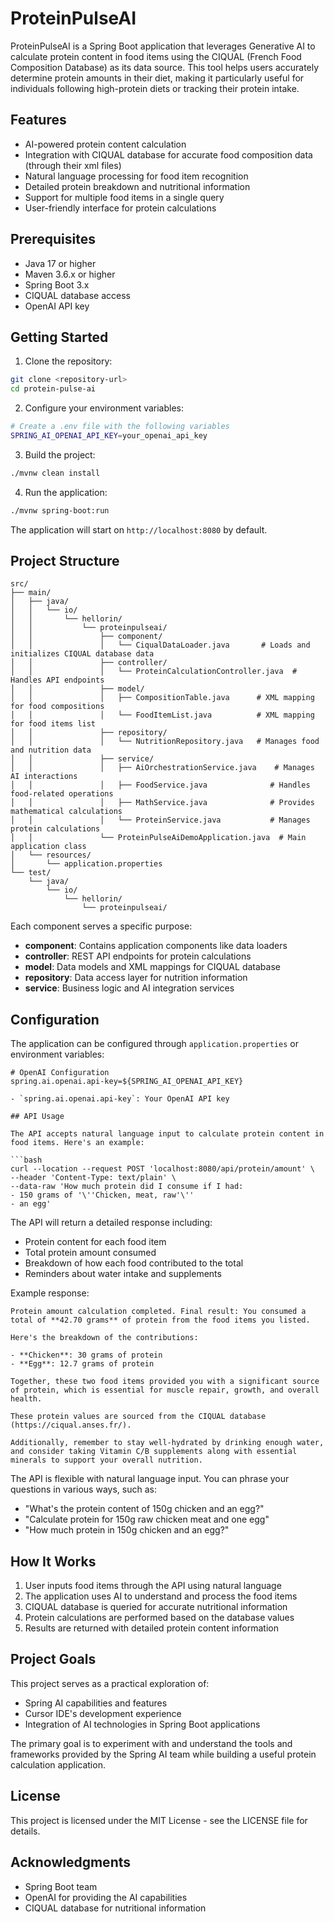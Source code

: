 # ProteinPulseAI

ProteinPulseAI is a Spring Boot application that leverages Generative AI to calculate protein content in food items using the CIQUAL (French Food Composition Database) as its data source. This tool helps users accurately determine protein amounts in their diet, making it particularly useful for individuals following high-protein diets or tracking their protein intake.

## Features

- AI-powered protein content calculation
- Integration with CIQUAL database for accurate food composition data (through their xml files)
- Natural language processing for food item recognition
- Detailed protein breakdown and nutritional information
- Support for multiple food items in a single query
- User-friendly interface for protein calculations

## Prerequisites

- Java 17 or higher
- Maven 3.6.x or higher
- Spring Boot 3.x
- CIQUAL database access
- OpenAI API key

## Getting Started

1. Clone the repository:
```bash
git clone <repository-url>
cd protein-pulse-ai
```

2. Configure your environment variables:
```bash
# Create a .env file with the following variables
SPRING_AI_OPENAI_API_KEY=your_openai_api_key
```

3. Build the project:
```bash
./mvnw clean install
```

4. Run the application:
```bash
./mvnw spring-boot:run
```

The application will start on `http://localhost:8080` by default.

## Project Structure

```
src/
├── main/
│   ├── java/
│   │   └── io/
│   │       └── hellorin/
│   │           └── proteinpulseai/
│   │               ├── component/
│   │               │   └── CiqualDataLoader.java       # Loads and initializes CIQUAL database data
│   │               ├── controller/
│   │               │   └── ProteinCalculationController.java  # Handles API endpoints
│   │               ├── model/
│   │               │   ├── CompositionTable.java      # XML mapping for food compositions
│   │               │   └── FoodItemList.java          # XML mapping for food items list
│   │               ├── repository/
│   │               │   └── NutritionRepository.java   # Manages food and nutrition data
│   │               ├── service/
│   │               │   ├── AiOrchestrationService.java    # Manages AI interactions
│   │               │   ├── FoodService.java              # Handles food-related operations
│   │               │   ├── MathService.java              # Provides mathematical calculations
│   │               │   └── ProteinService.java           # Manages protein calculations
│   │               └── ProteinPulseAiDemoApplication.java  # Main application class
│   └── resources/
│       └── application.properties
└── test/
    └── java/
        └── io/
            └── hellorin/
                └── proteinpulseai/
```

Each component serves a specific purpose:
- **component**: Contains application components like data loaders
- **controller**: REST API endpoints for protein calculations
- **model**: Data models and XML mappings for CIQUAL database
- **repository**: Data access layer for nutrition information
- **service**: Business logic and AI integration services

## Configuration

The application can be configured through `application.properties` or environment variables:

```properties
# OpenAI Configuration
spring.ai.openai.api-key=${SPRING_AI_OPENAI_API_KEY}

- `spring.ai.openai.api-key`: Your OpenAI API key

## API Usage

The API accepts natural language input to calculate protein content in food items. Here's an example:

```bash
curl --location --request POST 'localhost:8080/api/protein/amount' \
--header 'Content-Type: text/plain' \
--data-raw 'How much protein did I consume if I had:
- 150 grams of '\''Chicken, meat, raw'\''
- an egg'
```

The API will return a detailed response including:
- Protein content for each food item
- Total protein amount consumed
- Breakdown of how each food contributed to the total
- Reminders about water intake and supplements

Example response:
```
Protein amount calculation completed. Final result: You consumed a total of **42.70 grams** of protein from the food items you listed.

Here's the breakdown of the contributions:

- **Chicken**: 30 grams of protein
- **Egg**: 12.7 grams of protein

Together, these two food items provided you with a significant source of protein, which is essential for muscle repair, growth, and overall health. 

These protein values are sourced from the CIQUAL database (https://ciqual.anses.fr/).

Additionally, remember to stay well-hydrated by drinking enough water, and consider taking Vitamin C/B supplements along with essential minerals to support your overall nutrition.
```

The API is flexible with natural language input. You can phrase your questions in various ways, such as:
- "What's the protein content of 150g chicken and an egg?"
- "Calculate protein for 150g raw chicken meat and one egg"
- "How much protein in 150g chicken and an egg?"

## How It Works

1. User inputs food items through the API using natural language
2. The application uses AI to understand and process the food items
3. CIQUAL database is queried for accurate nutritional information
4. Protein calculations are performed based on the database values
5. Results are returned with detailed protein content information

## Project Goals

This project serves as a practical exploration of:
- Spring AI capabilities and features
- Cursor IDE's development experience
- Integration of AI technologies in Spring Boot applications

The primary goal is to experiment with and understand the tools and frameworks provided by the Spring AI team while building a useful protein calculation application.

## License

This project is licensed under the MIT License - see the LICENSE file for details.

## Acknowledgments

- Spring Boot team
- OpenAI for providing the AI capabilities
- CIQUAL database for nutritional information